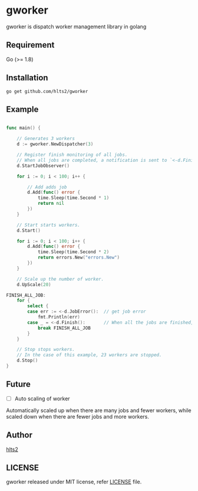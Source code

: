 # gworker

gworker is dispatch worker management library in golang

## Requirement
Go (>= 1.8)

## Installation

```shell
go get github.com/hlts2/gworker
```
## Example

```go

func main() {

    // Generates 3 workers
    d := gworker.NewDispatcher(3)

    // Register finish monitoring of all jobs.
    // When all jobs are completed, a notification is sent to `<-d.Finish()`.
    d.StartJobObserver()

    for i := 0; i < 100; i++ {

        // Add adds job
        d.Add(func() error {
            time.Sleep(time.Second * 1)
            return nil
        })
    }

    // Start starts workers.
    d.Start()

    for i := 0; i < 100; i++ {
        d.Add(func() error {
            time.Sleep(time.Second * 2)
            return errors.New("errors.New")
        })
    }

    // Scale up the number of worker.
    d.UpScale(20)

FINISH_ALL_JOB:
    for {
        select {
        case err := <-d.JobError():  // get job error
            fmt.Println(err)
        case _ = <-d.Finish():       // When all the jobs are finished, notification comes
            break FINISH_ALL_JOB
        }
    }

    // Stop stops workers.
    // In the case of this example, 23 workers are stopped.
    d.Stop()
}

```

## Future
- [ ] Auto scaling of worker

Automatically scaled up when there are many jobs and fewer workers, while scaled down when there are fewer jobs and more workers.

## Author
[hlts2](https://github.com/hlts2)

## LICENSE
gworker released under MIT license, refer [LICENSE](https://github.com/hlts2/gworker/blob/master/LICENSE) file.

